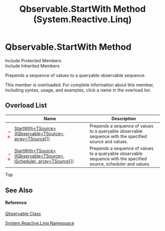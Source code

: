 ﻿---
title: Qbservable.StartWith Method  (System.Reactive.Linq)
TOCTitle: StartWith Method
ms:assetid: Overload:System.Reactive.Linq.Qbservable.StartWith
ms:mtpsurl: https://msdn.microsoft.com/en-us/library/system.reactive.linq.qbservable.startwith(v=VS.103)
ms:contentKeyID: 36068537
ms.date: 06/28/2011
mtps_version: v=VS.103
f1_keywords:
- System.Reactive.Linq.Qbservable.StartWith
- System.Reactive.Linq.Qbservable.StartWith``1
dev_langs:
- CSharp
- JScript
- VB
- FSharp
---

# Qbservable.StartWith Method

Include Protected Members  
Include Inherited Members  

Prepends a sequence of values to a queryable observable sequence.

This member is overloaded. For complete information about this member, including syntax, usage, and examples, click a name in the overload list.

## Overload List

<table>
<thead>
<tr class="header">
<th> </th>
<th>Name</th>
<th>Description</th>
</tr>
</thead>
<tbody>
<tr class="odd">
<td><img src="images\Hh303103.pubmethod(en-us,VS.103).gif" title="Public method" alt="Public method" /><img src="images\Hh244319.static(en-us,VS.103).gif" title="Static member" alt="Static member" /></td>
<td><a href="https://msdn.microsoft.com/en-us/library/m:system.reactive.linq.qbservable.startwith%60%601(system.reactive.linq.iqbservable%7b%60%600%7d%2c%60%600%5b%5d)(v=VS.103)">StartWith&lt;TSource&gt;(IQbservable&lt;TSource&gt;, array&lt;TSource[])</a></td>
<td>Prepends a sequence of values to a queryable observable sequence with the specified source and values.</td>
</tr>
<tr class="even">
<td><img src="images\Hh303103.pubmethod(en-us,VS.103).gif" title="Public method" alt="Public method" /><img src="images\Hh244319.static(en-us,VS.103).gif" title="Static member" alt="Static member" /></td>
<td><a href="https://msdn.microsoft.com/en-us/library/m:system.reactive.linq.qbservable.startwith%60%601(system.reactive.linq.iqbservable%7b%60%600%7d%2csystem.reactive.concurrency.ischeduler%2c%60%600%5b%5d)(v=VS.103)">StartWith&lt;TSource&gt;(IQbservable&lt;TSource&gt;, IScheduler, array&lt;TSource[])</a></td>
<td>Prepends a sequence of values to a queryable observable sequence with the specified source, scheduler and values.</td>
</tr>
</tbody>
</table>

Top

## See Also

#### Reference

[Qbservable Class](hh211693\(v=vs.103\).md)

[System.Reactive.Linq Namespace](hh211929\(v=vs.103\).md)

